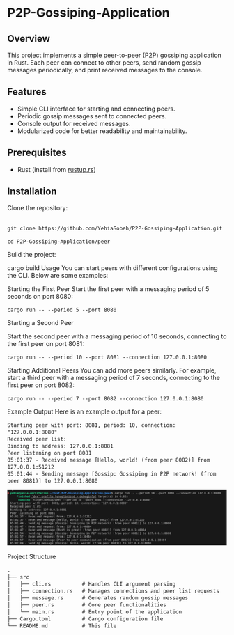 # P2P-Gossiping-Application

## Overview

This project implements a simple peer-to-peer (P2P) gossiping application in Rust. Each peer can connect to other peers, send random gossip messages periodically, and print received messages to the console.

## Features

- Simple CLI interface for starting and connecting peers.
- Periodic gossip messages sent to connected peers.
- Console output for received messages.
- Modularized code for better readability and maintainability.

## Prerequisites

- Rust (install from [rustup.rs](https://rustup.rs/))

## Installation

Clone the repository:

```

git clone https://github.com/YehiaSobeh/P2P-Gossiping-Application.git

```

```
cd P2P-Gossiping-Application/peer

```

Build the project:


cargo build
Usage
You can start peers with different configurations using the CLI. Below are some examples:

Starting the First Peer
Start the first peer with a messaging period of 5 seconds on port 8080:



```
cargo run -- --period 5 --port 8080
```

Starting a Second Peer

Start the second peer with a messaging period of 10 seconds, connecting to the first peer on port 8081:


```
cargo run -- --period 10 --port 8081 --connection 127.0.0.1:8080
```

Starting Additional Peers
You can add more peers similarly. For example, start a third peer with a messaging period of 7 seconds, connecting to the first peer on port 8082:



```
cargo run -- --period 7 --port 8082 --connection 127.0.0.1:8080
```

Example Output
Here is an example output for a peer:
```
Starting peer with port: 8081, period: 10, connection: "127.0.0.1:8080"
Received peer list: 
Binding to address: 127.0.0.1:8081
Peer listening on port 8081
05:01:37 - Received message [Hello, world! (from peer 8082)] from 127.0.0.1:51212
05:01:44 - Sending message [Gossip: Gossiping in P2P network! (from peer 8081)] to 127.0.0.1:8080
```

![test](peer/images/test.png)


Project Structure
```
.
├── src
│   ├── cli.rs          # Handles CLI argument parsing
│   ├── connection.rs   # Manages connections and peer list requests
│   ├── message.rs      # Generates random gossip messages
│   ├── peer.rs         # Core peer functionalities
│   └── main.rs         # Entry point of the application
├── Cargo.toml          # Cargo configuration file
└── README.md           # This file
```

